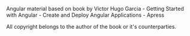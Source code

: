 Angular material based on book by Victor Hugo Garcia - Getting Started with Angular - Create and Deploy Angular Applications - Apress

All copyright belongs to the author of the book or it's counterparties.